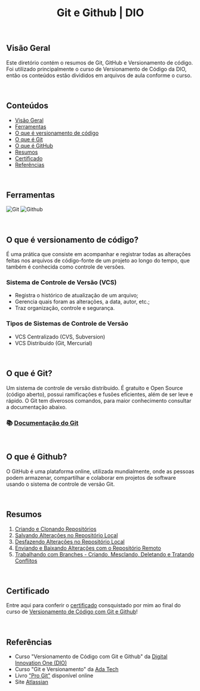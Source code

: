 <h1 align="center">Git e Github | DIO</h1> 

<br>

## Visão Geral

Este diretório contém o resumos de Git, GitHub e Versionamento de código. Foi utilizado principalmente o curso de Versionamento de Código da DIO, então os conteúdos estão divididos em arquivos de aula conforme o curso. 

<br>

## Conteúdos
- [Visão Geral](#visão-geral)
- [Ferramentas](#ferramentas)
- [O que é versionamento de código](#o-que-é-versionamento-de-código)
- [O que é Git](#o-que-é-git)
- [O que é GitHub](#o-que-é-github)
- [Resumos](#resumos)
- [Certificado](#certificado)
- [Referências](#referências)
 
<br>

## Ferramentas
![Git](https://img.shields.io/badge/git-%23F05033.svg?style=for-the-badge&logo=git&logoColor=white)
![Github](https://img.shields.io/badge/github-121013?style=for-the-badge&logo=github&logoColor=white)

<br>

## O que é versionamento de código?
É uma prática que consiste em acompanhar e registrar todas as alterações feitas nos arquivos de código-fonte de um projeto ao longo do tempo, que também é conhecida como controle de versões.

  ### Sistema de Controle de Versão (VCS)
- Registra o histórico de atualização de um arquivo;
- Gerencia quais foram as alterações, a data, autor, etc.;
- Traz organização, controle e segurança.

### Tipos de Sistemas de Controle de Versão
- VCS Centralizado (CVS, Subversion)
- VCS Distribuído (Git, Mercurial)
  
<br>

## O que é Git?
Um sistema de controle de versão distribuido. É gratuito e Open Source (código aberto), possui ramificações e fusões eficientes, além de ser leve e rápido.
O Git tem diverosos comandos, para maior conhecimento consultar a documentação abaixo.

### 📚 [Documentação do Git](https://git-scm.com/)

<br>

## O que é Github?
O GitHub é uma plataforma online, utilizada mundialmente, onde as pessoas podem armazenar, compartilhar e colaborar em projetos de software usando o sistema de controle de versão Git.

</br>

## Resumos

1. [Criando e Clonando Repositórios](Resumos/aula1.md)
2. [Salvando Alterações no Repositório Local](Resumos/aula2.md)
3. [Desfazendo Alterações no Repositório Local](Resumos/aula3.md)
4. [Enviando e Baixando Alterações com o Repositório Remoto](Resumos/aula4.md)
5. [Trabalhando com Branches - Criando, Mesclando, Deletando e Tratando Conflitos](Resumos/aula5.md)

<br>

## Certificado
Entre aqui para conferir o [certificado](https://www.linkedin.com/in/analuisarodriguesouza/details/certifications/) consquistado por mim ao final do curso de [Versionamento de Código com Git e Github](https://web.dio.me/play?search=Versionamento%20de%20C%C3%B3digo%20com%20Git%20e%20GitHub)!

<br>

## Referências
- Curso "Versionamento de Código com Git e Github" da [Digital Innovation One (DIO)](https://www.dio.me/)
- Curso "Git e Versionamento" da [Ada Tech](https://comunidade.ada.tech/cursos/1ef1d305-3432-6600-d38d-a76c4eebbe79/modulo/1ef1d305-3432-6601-4630-c79e38c405b1/topico/1ef1d305-3ac9-6630-b30a-c5feee23ceeb)
- Livro ["Pro Git"](https://git-scm.com/book/en/v2) disponível online
- Site [Atlassian](https://www.atlassian.com/br/git/tutorials/using-branches)
